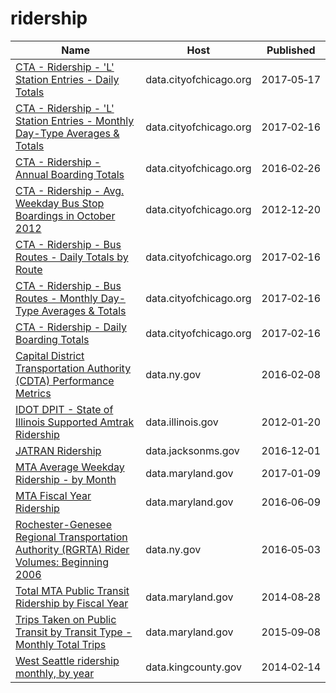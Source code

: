 # ridership

Name | Host | Published
---- | ---- | ---------
[CTA - Ridership - 'L' Station Entries - Daily Totals](../datasets/5neh-572f.md) | data.cityofchicago.org | 2017&#x2011;05&#x2011;17
[CTA - Ridership - 'L' Station Entries - Monthly Day-Type Averages & Totals](../datasets/t2rn-p8d7.md) | data.cityofchicago.org | 2017&#x2011;02&#x2011;16
[CTA - Ridership - Annual Boarding Totals](../datasets/w8km-9pzd.md) | data.cityofchicago.org | 2016&#x2011;02&#x2011;26
[CTA - Ridership - Avg. Weekday Bus Stop Boardings in October 2012](../datasets/mq3i-nnqe.md) | data.cityofchicago.org | 2012&#x2011;12&#x2011;20
[CTA - Ridership - Bus Routes - Daily Totals by Route](../datasets/jyb9-n7fm.md) | data.cityofchicago.org | 2017&#x2011;02&#x2011;16
[CTA - Ridership - Bus Routes - Monthly Day-Type Averages & Totals](../datasets/bynn-gwxy.md) | data.cityofchicago.org | 2017&#x2011;02&#x2011;16
[CTA - Ridership - Daily Boarding Totals](../datasets/6iiy-9s97.md) | data.cityofchicago.org | 2017&#x2011;02&#x2011;16
[Capital District Transportation Authority (CDTA) Performance Metrics](../datasets/q7iu-6j5f.md) | data.ny.gov | 2016&#x2011;02&#x2011;08
[IDOT DPIT - State of Illinois Supported Amtrak Ridership](../datasets/nqg7-qj9m.md) | data.illinois.gov | 2012&#x2011;01&#x2011;20
[JATRAN Ridership](../datasets/7aht-3yba.md) | data.jacksonms.gov | 2016&#x2011;12&#x2011;01
[MTA Average Weekday Ridership - by Month](../datasets/ub96-xxqw.md) | data.maryland.gov | 2017&#x2011;01&#x2011;09
[MTA Fiscal Year Ridership](../datasets/57zf-pd4t.md) | data.maryland.gov | 2016&#x2011;06&#x2011;09
[Rochester-Genesee Regional Transportation Authority (RGRTA) Rider Volumes: Beginning 2006](../datasets/tyap-tf2m.md) | data.ny.gov | 2016&#x2011;05&#x2011;03
[Total MTA Public Transit Ridership by Fiscal Year](../datasets/xmdp-9ku6.md) | data.maryland.gov | 2014&#x2011;08&#x2011;28
[Trips Taken on Public Transit by Transit Type - Monthly Total Trips](../datasets/5ymg-2p8u.md) | data.maryland.gov | 2015&#x2011;09&#x2011;08
[West Seattle ridership monthly, by year](../datasets/fchw-7nhb.md) | data.kingcounty.gov | 2014&#x2011;02&#x2011;14

